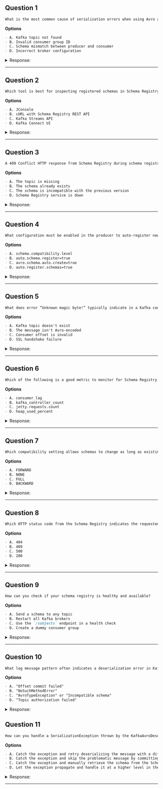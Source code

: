 ## Question 1

```markdown
What is the most common cause of serialization errors when using Avro and Schema Registry?
```

**Options**

```markdown
- A. Kafka topic not found
- B. Invalid consumer group ID
- C. Schema mismatch between producer and consumer
- D. Incorrect broker configuration
```

<details><summary>Response:</summary>

**Answer:** C

**Explanation:**

```markdown
- A. Would cause a topic-related error, not serialization.
- B. Would affect offset management, not schema.
- C. Correct – A different or incompatible schema causes serialization failure.
- D. Broker config issues are less likely to trigger Avro errors.
```

</details>

---

## Question 2

```markdown
Which tool is best for inspecting registered schemas in Schema Registry?
```

**Options**

```markdown
- A. JConsole
- B. cURL with Schema Registry REST API
- C. Kafka Streams API
- D. Kafka Connect UI
```

<details><summary>Response:</summary>

**Answer:** B

**Explanation:**

```markdown
- A. JConsole is for JVM metrics, not schema inspection.
- B. Correct – Schema Registry exposes a REST API for managing schemas.
- C. Kafka Streams is for processing data, not schema management.
- D. Kafka Connect UI helps with connectors, not raw schema operations.
```

</details>

---

## Question 3

```markdown
A 409 Conflict HTTP response from Schema Registry during schema registration usually indicates what?
```

**Options**

```markdown
- A. The topic is missing
- B. The schema already exists
- C. The schema is incompatible with the previous version
- D. Schema Registry service is down
```

<details><summary>Response:</summary>

**Answer:** C

**Explanation:**

```markdown
- A. REST API doesn’t validate Kafka topics.
- B. Schema Registry handles duplicates gracefully.
- C. Correct – A 409 Conflict indicates a compatibility violation.
- D. Would return 503 or timeout.
```

</details>

---

## Question 4

```markdown
What configuration must be enabled in the producer to auto-register new Avro schemas?
```

**Options**

```markdown
- A. schema.compatibility.level
- B. auto.schema.register=true
- C. avro.schema.auto.create=true
- D. auto.register.schemas=true
```

<details><summary>Response:</summary>

**Answer:** D

**Explanation:**

```markdown
- A. Controls compatibility, not registration.
- B. Not a valid config key.
- C. Not a real Avro setting.
- D. Correct – This enables automatic registration of new schemas.
```

</details>

---

## Question 5

```markdown
What does error “Unknown magic byte!” typically indicate in a Kafka consumer?
```

**Options**

```markdown
- A. Kafka topic doesn't exist
- B. The message isn't Avro-encoded
- C. Consumer offset is invalid
- D. SSL handshake failure
```

<details><summary>Response:</summary>

**Answer:** B

**Explanation:**

```markdown
- A. Would raise a different Kafka-specific error.
- B. Correct – Magic byte helps Avro deserializers detect schema info; missing it implies wrong encoding.
- C. Offset errors raise OffsetOutOfRange exceptions.
- D. Unrelated to schema or serialization.
```

</details>

---

## Question 6

```markdown
Which of the following is a good metric to monitor for Schema Registry performance?
```

**Options**

```markdown
- A. consumer_lag
- B. kafka_controller_count
- C. jetty.requests.count
- D. heap_used_percent
```

<details><summary>Response:</summary>

**Answer:** C

**Explanation:**

```markdown
- A. Relates to consumers, not Schema Registry.
- B. Related to Kafka brokers.
- C. Correct – Schema Registry is a Jetty web server; Jetty metrics help monitor requests.
- D. JVM-level metric, not schema-specific.
```

</details>

---

## Question 7

```markdown
Which compatibility setting allows schemas to change as long as existing consumers continue to work?
```

**Options**

```markdown
- A. FORWARD
- B. NONE
- C. FULL
- D. BACKWARD
```

<details><summary>Response:</summary>

**Answer:** D

**Explanation:**

```markdown
- A. Allows future consumers to read old data.
- B. Disables compatibility checks.
- C. Ensures both backward and forward compatibility.
- D. Correct – BACKWARD compatibility ensures new schemas can read old data.
```

</details>

---

## Question 8

```markdown
Which HTTP status code from the Schema Registry indicates the requested subject does not exist?
```

**Options**

```markdown
- A. 404
- B. 409
- C. 500
- D. 200
```

<details><summary>Response:</summary>

**Answer:** A

**Explanation:**

```markdown
- A. Correct – 404 means the subject is not found.
- B. 409 signals schema incompatibility.
- C. 500 indicates a server-side error.
- D. 200 means success.
```

</details>

---

## Question 9

```markdown
How can you check if your schema registry is healthy and available?
```

**Options**

```markdown
- A. Send a schema to any topic
- B. Restart all Kafka brokers
- C. Use the `/subjects` endpoint in a health check
- D. Create a dummy consumer group
```

<details><summary>Response:</summary>

**Answer:** C

**Explanation:**

```markdown
- A. May succeed or fail but doesn’t confirm registry health.
- B. Unnecessary and risky.
- C. Correct – Listing `/subjects` shows the service is responsive and active.
- D. Doesn’t interact with Schema Registry.
```

</details>

---

## Question 10

```markdown
What log message pattern often indicates a deserialization error in Kafka consumers using Avro?
```

**Options**

```markdown
- A. "Offset commit failed"
- B. "NoSuchMethodError"
- C. "AvroTypeException" or "Incompatible schema"
- D. "Topic authorization failed"
```

<details><summary>Response:</summary>

**Answer:** C

**Explanation:**

```markdown
- A. Indicates commit issues, not deserialization.
- B. Java method conflict, not schema-related.
- C. Correct – These messages signal Avro deserialization issues.
- D. Related to ACLs, not Avro.
```

</details>


## Question 11

```markdown
How can you handle a SerializationException thrown by the KafkaAvroDeserializer in a Kafka consumer?
```

**Options**

```markdown
- A. Catch the exception and retry deserializing the message with a different deserializer
- B. Catch the exception and skip the problematic message by committing its offset
- C. Catch the exception and manually retrieve the schema from the Schema Registry for deserialization
- D. Let the exception propagate and handle it at a higher level in the consumer application
```

<details><summary>Response:</summary>

**Answer:** B

**Explanation:**

```markdown
Skipping and committing the offset allows the consumer to proceed.

- A. Incorrect – Retrying with another deserializer is not recommended.
- B. Correct – This is the typical handling approach.
- C. Incorrect – Manual retrieval is impractical.
- D. Incorrect – Letting it propagate may cause consumer to stall.
```

</details>

---
